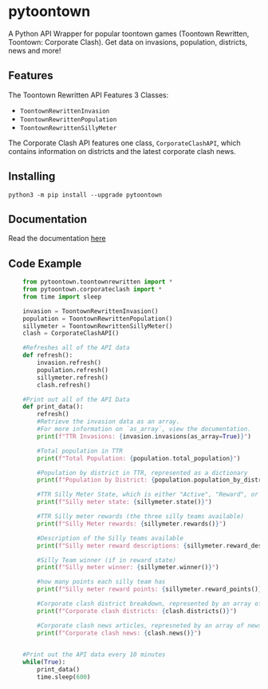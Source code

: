 # pytoontown
A Python API Wrapper for popular toontown games (Toontown Rewritten, Toontown: Corporate Clash). Get data on invasions, population, districts, news and more!

## Features

The Toontown Rewritten API Features 3 Classes:
* `ToontownRewrittenInvasion`
* `ToontownRewrittenPopulation`
* `ToontownRewrittenSillyMeter`

The Corporate Clash API features one class, `CorporateClashAPI`, which contains information on districts and the latest corporate clash news.

## Installing

`python3 -m pip install --upgrade pytoontown`

## Documentation

Read the documentation [here](./DOCS.md)

## Code Example

```python
    from pytoontown.toontownrewritten import *
    from pytoontown.corporateclash import *
    from time import sleep

    invasion = ToontownRewrittenInvasion()
    population = ToontownRewrittenPopulation()
    sillymeter = ToontownRewrittenSillyMeter()
    clash = CorporateClashAPI()

    #Refreshes all of the API data
    def refresh():
        invasion.refresh()
        population.refresh()
        sillymeter.refresh()
        clash.refresh()

    #Print out all of the API Data
    def print_data():
        refresh()
        #Retrieve the invasion data as an array.
        #For more information on `as_array`, view the documentation.
        print(f"TTR Invasions: {invasion.invasions(as_array=True)}")

        #Total population in TTR
        print(f"Total Population: {population.total_population}")

        #Population by district in TTR, represented as a dictionary
        print(f"Population by District: {population.population_by_district}")

        #TTR Silly Meter State, which is either "Active", "Reward", or "Inactive"
        print(f"Silly meter state: {sillymeter.state()}")

        #TTR Silly meter rewards (the three silly teams available)
        print(f"Silly Meter rewards: {sillymeter.rewards()}")

        #Description of the Silly teams available
        print(f"Silly meter reward descriptions: {sillymeter.reward_descriptions()}")

        #Silly Team winner (if in reward state)
        print(f"Silly meter winner: {sillymeter.winner()}")

        #how many points each silly team has
        print(f"Silly meter reward points: {sillymeter.reward_points()}"})

        #Corporate clash district breakdown, represented by an array of district objects (dictionaries) (read documentation for more information)
        print(f"Corporate clash districts: {clash.districts()}")

        #Corporate clash news articles, represneted by an array of news articles (dictionaries) (read documentation for more information)
        print(f"Corporate clash news: {clash.news()}")

    
    #Print out the API data every 10 minutes
    while(True):
        print_data()
        time.sleep(600)

```


